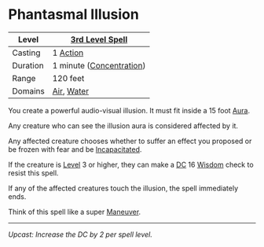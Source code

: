 # Phantasmal Illusion

| Level    | [3rd Level Spell](3rd%20Level%20Spells.md)                                       |
| -------- | ---------------------------------------------------------------------------------- |
| Casting  | 1 [Action](../../../../Game%20Procedures/Action.md)                                |
| Duration | 1 minute ([Concentration](../../../Spellcasting/Concentration.md))                              |
| Range    | 120 feet                                                                           |
| Domains  | [Air](../../Spell%20Domains/Air.md), [Water](../../Spell%20Domains/Water.md) |

You create a powerful audio-visual illusion. It must fit inside a 15 foot [Aura](../../Areas%20of%20Effect/Aura.md).

Any creature who can see the illusion aura is considered affected by it.

Any affected creature chooses whether to suffer an effect you proposed or be frozen with fear and be [Incapacitated](../../../../Conditions/Incapacitated.md).

If the creature is [Level](../../../../Player%20Characters/Derived%20Statistics/Level.md) 3 or higher, they can make a [DC](../../../../Game%20Procedures/DC.md) 16 [Wisdom](../../../../Player%20Characters/Chosen%20Statistics/Wisdom.md) check to resist this spell.

If any of the affected creatures touch the illusion, the spell immediately ends.

Think of this spell like a super [Maneuver](../../../../Game%20Procedures/Maneuver.md).

---
*Upcast: Increase the DC by 2 per spell level.*
